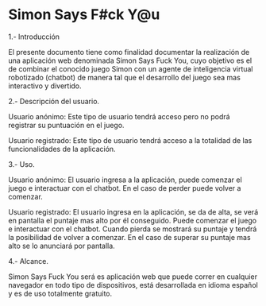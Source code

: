 # Simon Says F#ck Y@u


1.- Introducción

El presente documento tiene como finalidad documentar la realización de una aplicación web denominada
Simon Says Fuck You, cuyo objetivo es el de combinar el conocido juego Simon con un agente de inteligencia
virtual robotizado (chatbot) de manera tal que el desarrollo del juego sea mas interactivo y divertido.

2.- Descripción del usuario.
	
Usuario anónimo: Este tipo de usuario tendrá acceso pero no podrá registrar su puntuación en el juego.

Usuario registrado: Este tipo de usuario tendrá acceso a la totalidad de las funcionalidades de la aplicación.

3.- Uso.

Usuario anónimo: El usuario ingresa a la aplicación, puede comenzar el juego e interactuar con el chatbot.
En el caso de perder puede volver a comenzar.

Usuario registrado: El usuario ingresa en la aplicación, se da de alta, se verá en pantalla el puntaje mas
alto por él conseguido. Puede comenzar el juego e interactuar con el chatbot. Cuando pierda se mostrará su
puntaje y tendrá la posibilidad de volver a comenzar. En el caso de superar su puntaje mas alto se lo 
anunciará por pantalla.

4.- Alcance.
	
Simon Says Fuck You será es aplicación web que puede correr en cualquier navegador en todo tipo de dispositivos,
está desarrollada en idioma español y es de uso totalmente gratuito. 
	
